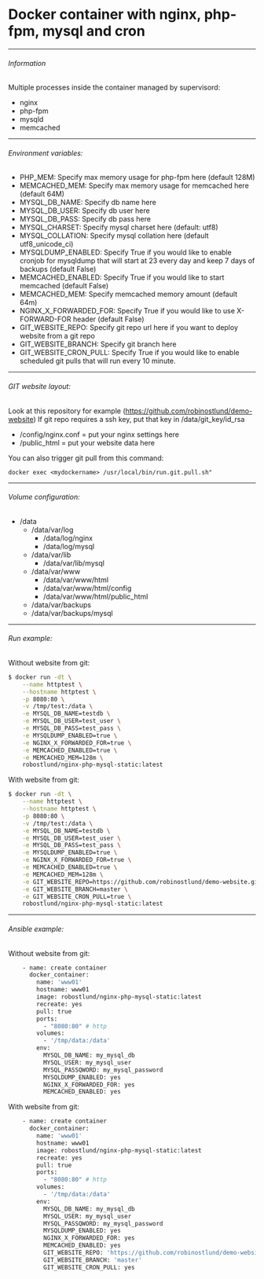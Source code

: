 Docker container with nginx, php-fpm, mysql and cron
============================================================================
----------
######  Information

Multiple processes inside the container managed by supervisord:

- nginx
- php-fpm
- mysqld
- memcached

----------
###### Environment variables:

 - PHP_MEM: Specify max memory usage for php-fpm here (default 128M)
 - MEMCACHED_MEM: Specify max memory usage for memcached here (default 64M)
 - MYSQL_DB_NAME: Specify db name here
 - MYSQL_DB_USER: Specify db user here
 - MYSQL_DB_PASS: Specify db pass here
 - MYSQL_CHARSET: Specify mysql charset here (default: utf8)
 - MYSQL_COLLATION: Specify mysql collation here (default utf8_unicode_ci)
 - MYSQLDUMP_ENABLED: Specify True if you would like to enable cronjob for mysqldump that will start at 23 every day and keep 7 days of backups (default False)
 - MEMCACHED_ENABLED: Specify True if you would like to start memcached (default False)
 - MEMCACHED_MEM: Specify memcached memory amount (default 64m)
 - NGINX_X_FORWARDED_FOR: Specify True if you would like to use X-FORWARD-FOR header (default False)
 - GIT_WEBSITE_REPO: Specify git repo url here if you want to deploy website from a git repo
 - GIT_WEBSITE_BRANCH: Specify git branch here
 - GIT_WEBSITE_CRON_PULL: Specify True if you would like to enable scheduled git pulls that will run every 10 minute.

----------
###### GIT website layout:
Look at this repository for example (https://github.com/robinostlund/demo-website)
If git repo requires a ssh key, put that key in /data/git_key/id_rsa
- /config/nginx.conf = put your nginx settings here
- /public_html = put your website data here

You can also trigger git pull from this command:
```sh"
docker exec <mydockername> /usr/local/bin/run.git.pull.sh"
```

----------
###### Volume configuration:

- /data
  - /data/var/log
    - /data/log/nginx
    - /data/log/mysql
  - /data/var/lib
    - /data/var/lib/mysql
  - /data/var/www
    - /data/var/www/html
     - /data/var/www/html/config
     - /data/var/www/html/public_html
  - /data/var/backups
   - /data/var/backups/mysql

----------
###### Run example:
Without website from git:
```sh
$ docker run -dt \
    --name httptest \
    --hostname httptest \
    -p 8080:80 \
    -v /tmp/test:/data \
    -e MYSQL_DB_NAME=testdb \
    -e MYSQL_DB_USER=test_user \
    -e MYSQL_DB_PASS=test_pass \
    -e MYSQLDUMP_ENABLED=true \
    -e NGINX_X_FORWARDED_FOR=true \
    -e MEMCACHED_ENABLED=true \
    -e MEMCACHED_MEM=128m \
    robostlund/nginx-php-mysql-static:latest
```
With website from git:
```sh
$ docker run -dt \
    --name httptest \
    --hostname httptest \
    -p 8080:80 \
    -v /tmp/test:/data \
    -e MYSQL_DB_NAME=testdb \
    -e MYSQL_DB_USER=test_user \
    -e MYSQL_DB_PASS=test_pass \
    -e MYSQLDUMP_ENABLED=true \
    -e NGINX_X_FORWARDED_FOR=true \
    -e MEMCACHED_ENABLED=true \
    -e MEMCACHED_MEM=128m \
    -e GIT_WEBSITE_REPO=https://github.com/robinostlund/demo-website.git \
    -e GIT_WEBSITE_BRANCH=master \
    -e GIT_WEBSITE_CRON_PULL=true \
    robostlund/nginx-php-mysql-static:latest
```

----------
###### Ansible example:
Without website from git:
```sh
    - name: create container
      docker_container:
        name: 'www01'
        hostname: www01
        image: robostlund/nginx-php-mysql-static:latest
        recreate: yes
        pull: true
        ports:
          - "8080:80" # http
        volumes:
          - '/tmp/data:/data'
        env:
          MYSQL_DB_NAME: my_mysql_db
          MYSQL_USER: my_mysql_user
          MYSQL_PASSQWORD: my_mysql_password
          MYSQLDUMP_ENABLED: yes
          NGINX_X_FORWARDED_FOR: yes
          MEMCACHED_ENABLED: yes
```
With website from git:
```sh
    - name: create container
      docker_container:
        name: 'www01'
        hostname: www01
        image: robostlund/nginx-php-mysql-static:latest
        recreate: yes
        pull: true
        ports:
          - "8080:80" # http
        volumes:
          - '/tmp/data:/data'
        env:
          MYSQL_DB_NAME: my_mysql_db
          MYSQL_USER: my_mysql_user
          MYSQL_PASSQWORD: my_mysql_password
          MYSQLDUMP_ENABLED: yes
          NGINX_X_FORWARDED_FOR: yes
          MEMCACHED_ENABLED: yes
          GIT_WEBSITE_REPO: 'https://github.com/robinostlund/demo-website.git'
          GIT_WEBSITE_BRANCH: 'master'
          GIT_WEBSITE_CRON_PULL: yes
```
